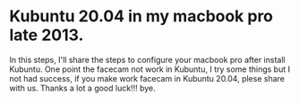 # Kubuntu 20.04 in my macbook pro late 2013.

In this steps, I'll share the steps to configure your macbook pro after install Kubuntu.
One point the facecam not work in Kubuntu, I try some things but I not had success, if you make work facecam in Kubuntu 20.04, plese share with us.
Thanks a lot a good luck!!! bye.
